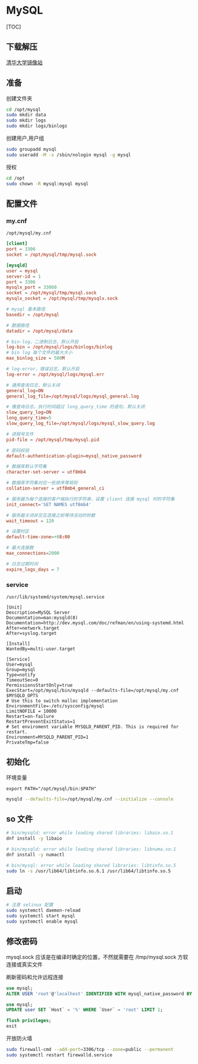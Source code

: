 # MySQL

[TOC]

## 下载解压

[清华大学镜像站](https://mirrors.tuna.tsinghua.edu.cn/mysql/downloads/MySQL-8.0/)

## 准备

创建文件夹

```bash
cd /opt/mysql
sudo mkdir data
sudo mkdir logs
sudo mkdir logs/binlogs
```

创建用户,用户组

```bash
sudo groupadd mysql
sudo useradd -M -s /sbin/nologin mysql -g mysql
```

授权

```bash
cd /opt
sudo chown -R mysql:mysql mysql
```

## 配置文件

### my.cnf

`/opt/mysql/my.cnf`

```conf
[client]
port = 3306
socket = /opt/mysql/tmp/mysql.sock

[mysqld]
user = mysql
server-id = 1
port = 3306
mysqlx_port = 33060
socket = /opt/mysql/tmp/mysql.sock
mysqlx_socket = /opt/mysql/tmp/mysqlx.sock

# mysql 基本路径
basedir = /opt/mysql

# 数据路径
datadir = /opt/mysql/data

# bin-log，二进制日志，默认开启
log-bin = /opt/mysql/logs/binlogs/binlog
# bin log 每个文件的最大大小
max_binlog_size = 500M

# log-error，错误日志，默认开启
log-error = /opt/mysql/logs/mysql.err

# 通用查询日志，默认关闭
general_log=ON
general_log_file=/opt/mysql/logs/mysql_general.log

# 慢查询日志，执行时间超过 long_query_time 的语句，默认关闭
slow_query_log=ON
long_query_time=5
slow_query_log_file=/opt/mysql/logs/mysql_slow_query.log

# 进程号文件
pid-file = /opt/mysql/tmp/mysql.pid

# 密码校验
default-authentication-plugin=mysql_native_password

# 数据库默认字符集
character-set-server = utf8mb4

# 数据库字符集对应一些排序等规则
collation-server = utf8mb4_general_ci

# 服务器为每个连接的客户端执行的字符串，设置 client 连接 mysql 时的字符集
init_connect='SET NAMES utf8mb4'

# 服务器关闭非交互连接之前等待活动的秒数
wait_timeout = 120

# 设置时区
default-time-zone=+08:00

# 最大连接数
max_connections=2000

# 日志过期时间
expire_logs_days = 7
```

### service

`/usr/lib/systemd/system/mysql.service`

```text
[Unit]
Description=MySQL Server
Documentation=man:mysqld(8)
Documentation=http://dev.mysql.com/doc/refman/en/using-systemd.html
After=network.target
After=syslog.target

[Install]
WantedBy=multi-user.target

[Service]
User=mysql
Group=mysql
Type=notify
TimeoutSec=0
PermissionsStartOnly=true
ExecStart=/opt/mysql/bin/mysqld --defaults-file=/opt/mysql/my.cnf $MYSQLD_OPTS
# Use this to switch malloc implementation
EnvironmentFile=-/etc/sysconfig/mysql
LimitNOFILE = 10000
Restart=on-failure
RestartPreventExitStatus=1
# Set enviroment variable MYSQLD_PARENT_PID. This is required for restart.
Environment=MYSQLD_PARENT_PID=1
PrivateTmp=false
```

## 初始化

环境变量

```text
export PATH="/opt/mysql/bin:$PATH"
```

```bash
mysqld --defaults-file=/opt/mysql/my.cnf --initialize --console
```

## so 文件

```bash
# bin/mysqld: error while loading shared libraries: libaio.so.1
dnf install -y libaio

# bin/mysqld: error while loading shared libraries: libnuma.so.1
dnf install -y numactl

# bin/mysql: error while loading shared libraries: libtinfo.so.5
sudo ln -s /usr/lib64/libtinfo.so.6.1 /usr/lib64/libtinfo.so.5
```

## 启动

```bash
# 注意 selinux 配置
sudo systemctl daemon-reload
sudo systemctl start mysql
sudo systemctl enable mysql
```

## 修改密码

mysql.sock 应该是在编译时确定的位置，不然就需要在 /tmp/mysql.sock 方软连接或真实文件

刷新密码和允许远程连接

```sql
use mysql;
ALTER USER 'root'@'localhost' IDENTIFIED WITH mysql_native_password BY 'new password';

use mysql;
UPDATE user SET `Host` = '%' WHERE `User` = 'root' LIMIT 1;

flush privileges;
exit
```

开放防火墙

```bash
sudo firewall-cmd --add-port=3306/tcp --zone=public --permanent
sudo systemctl restart firewalld.service
```

